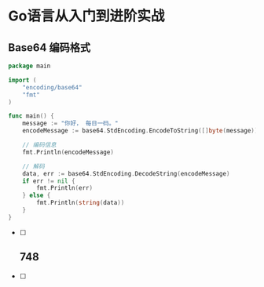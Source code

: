 # Go语言从入门到进阶实战



## Base64 编码格式

```go
package main

import (
	"encoding/base64"
	"fmt"
)

func main() {
	message := "你好， 每日一码。"
	encodeMessage := base64.StdEncoding.EncodeToString([]byte(message))

	// 编码信息
	fmt.Println(encodeMessage)

	// 解码
	data, err := base64.StdEncoding.DecodeString(encodeMessage)
	if err != nil {
		fmt.Println(err)
	} else {
		fmt.Println(string(data))
	}
}
```





- [ ] 748
  - 
- [ ] 